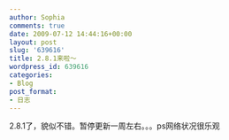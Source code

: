 ```yaml
---
author: Sophia
comments: true
date: 2009-07-12 14:44:16+00:00
layout: post
slug: '639616'
title: 2.8.1来啦～
wordpress_id: 639616
categories:
- Blog
post_format:
- 日志
---
```


2.8.1了，貌似不错。暂停更新一周左右。。。ps网络状况很乐观
